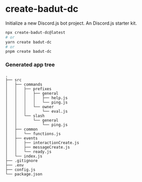 # create-badut-dc

Initialize a new Discord.js bot project. An Discord.js starter kit.

```sh
npx create-badut-dc@latest
# or
yarn create badut-dc
# or
pnpm create badut-dc
```

### Generated app tree

```
.
├── src
│   ├── commands
│   │   ├── prefixes
│   │   │   ├── general
│   │   │   │   ├── help.js
│   │   │   │   └── ping.js
│   │   │   └── owner
│   │   │       └── eval.js
│   │   └── slash
│   │       └── general
│   │           └── ping.js
│   ├── common
│   │   └── functions.js
│   ├── events
│   │   ├── interactionCreate.js
│   │   ├── messageCreate.js
│   │   └── ready.js
│   └── index.js
├── .gitignore
├── .env
├── config.js
└── package.json
```